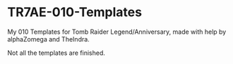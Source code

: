 # TR7AE-010-Templates
My 010 Templates for Tomb Raider Legend/Anniversary, made with help by alphaZomega and TheIndra.

Not all the templates are finished.
